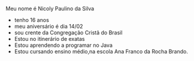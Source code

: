  Meu nome é Nicoly Paulino da Silva
- tenho 16 anos
- meu aniversário é dia 14/02
- sou crente da Congregação Cristã do Brasil
- Estou no itinerário de exatas
- Estou aprendendo a programar no Java 
- Estou cursando ensino médio,na escola Ana Franco da Rocha Brando.
